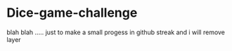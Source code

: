 # Dice-game-challenge

 blah blah .....
 just to make a small progess in github streak
and i will remove layer 
